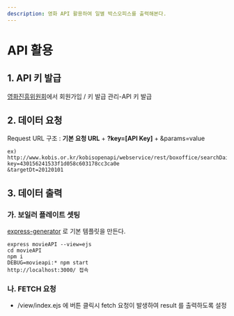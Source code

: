 ```yaml
---
description: 영화 API 활용하여 일별 박스오피스를 출력해본다.
---
```


# API 활용

## 1. API 키 발급

[영화진흥위원회](http://www.kobis.or.kr/kobisopenapi/homepg/main/main.do)에서 회원가입 / 키 발급 관리-API 키 발급

## 2. 데이터 요청

 Request URL 구조 : **기본 요청 URL** + **?key=\[API Key\]** + &params=value

```text
ex)
http://www.kobis.or.kr/kobisopenapi/webservice/rest/boxoffice/searchDailyBoxOfficeList.json?
key=430156241533f1d058c603178cc3ca0e
&targetDt=20120101
```

## 3. 데이터 출력

### 가. 보일러 플레이트 셋팅

[express-generator](https://expressjs.com/ko/starter/generator.html) 로 기본 템플릿을 만든다.

```text
express movieAPI --view=ejs
cd movieAPI
npm i
DEBUG=movieapi:* npm start
http://localhost:3000/ 접속
```

### 나. FETCH 요청

* /view/index.ejs 에 버튼 클릭시 fetch 요청이 발생하여 result 를 출력하도록 설정



